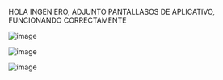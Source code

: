 HOLA INGENIERO, ADJUNTO PANTALLASOS DE APLICATIVO, FUNCIONANDO CORRECTAMENTE

![image](https://github.com/user-attachments/assets/693655fb-c222-4270-8a83-2a2cccea6fee)

![image](https://github.com/user-attachments/assets/8761b7cc-09c4-42a2-870f-7dbe02f8fb5a)

![image](https://github.com/user-attachments/assets/d8569a5a-5013-497f-b10e-1b416a91a042)
